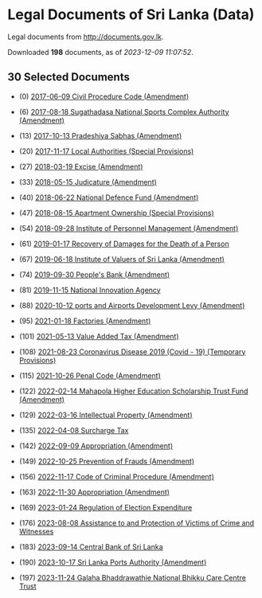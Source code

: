 # Legal Documents of Sri Lanka (Data)

Legal documents from http://documents.gov.lk.

Downloaded **198** documents, as of *2023-12-09 11:07:52*.

## 30 Selected Documents

* (0) [2017-06-09 Civil Procedure Code (Amendment)](data\doc\2017-06-09-civil-procedure-code-amendment\doc.pdf)
* (6) [2017-08-18 Sugathadasa National Sports Complex Authority  (Amendment)](data\doc\2017-08-18-sugathadasa-national-sports-complex-authority--amendment\doc.pdf)
* (13) [2017-10-13 Pradeshiya Sabhas (Amendment)](data\doc\2017-10-13-pradeshiya-sabhas-amendment\doc.pdf)
* (20) [2017-11-17 Local Authorities (Special Provisions)](data\doc\2017-11-17-local-authorities-special-provisions\doc.pdf)
* (27) [2018-03-19 Excise (Amendment)](data\doc\2018-03-19-excise-amendment\doc.pdf)

* (33) [2018-05-15 Judicature (Amendment)](data\doc\2018-05-15-judicature-amendment\doc.pdf)
* (40) [2018-06-22 National Defence Fund (Amendment)](data\doc\2018-06-22-national-defence-fund-amendment\doc.pdf)
* (47) [2018-08-15 Apartment Ownership (Special Provisions) ](data\doc\2018-08-15-apartment-ownership-special-provisions\doc.pdf)
* (54) [2018-09-28 Institute of Personnel Management (Amendment)](data\doc\2018-09-28-institute-of-personnel-management-amendment\doc.pdf)
* (61) [2019-01-17 Recovery of Damages for the Death of a Person](data\doc\2019-01-17-recovery-of-damages-for-the-death-of-a-person\doc.pdf)

* (67) [2019-06-18 Institute of Valuers of Sri Lanka (Amendment)](data\doc\2019-06-18-institute-of-valuers-of-sri-lanka-amendment\doc.pdf)
* (74) [2019-09-30 People's Bank (Amendment)](data\doc\2019-09-30-peoples-bank-amendment\doc.pdf)
* (81) [2019-11-15 National Innovation Agency](data\doc\2019-11-15-national-innovation-agency\doc.pdf)
* (88) [2020-10-12 ports and Airports Development Levy (Amendment)](data\doc\2020-10-12-ports-and-airports-development-levy-amendment\doc.pdf)
* (95) [2021-01-18 Factories (Amendment)](data\doc\2021-01-18-factories-amendment\doc.pdf)

* (101) [2021-05-13 Value Added Tax (Amendment)](data\doc\2021-05-13-value-added-tax-amendment\doc.pdf)
* (108) [2021-08-23 Coronavirus Disease 2019 (Covid - 19) (Temporary Provisions)](data\doc\2021-08-23-coronavirus-disease-2019-covid---19-temporary-provisions\doc.pdf)
* (115) [2021-10-26 Penal Code (Amendment)](data\doc\2021-10-26-penal-code-amendment\doc.pdf)
* (122) [2022-02-14 Mahapola Higher Education Scholarship Trust Fund (Amendment) ](data\doc\2022-02-14-mahapola-higher-education-scholarship-trust-fund-amendment\doc.pdf)
* (129) [2022-03-16 Intellectual Property (Amendment)](data\doc\2022-03-16-intellectual-property-amendment\doc.pdf)

* (135) [2022-04-08 Surcharge Tax](data\doc\2022-04-08-surcharge-tax\doc.pdf)
* (142) [2022-09-09 Appropriation (Amendment) ](data\doc\2022-09-09-appropriation-amendment\doc.pdf)
* (149) [2022-10-25 Prevention of Frauds (Amendment)](data\doc\2022-10-25-prevention-of-frauds-amendment\doc.pdf)
* (156) [2022-11-17 Code of Criminal Procedure (Amendment)](data\doc\2022-11-17-code-of-criminal-procedure-amendment\doc.pdf)
* (163) [2022-11-30 Appropriation (Amendment)](data\doc\2022-11-30-appropriation-amendment\doc.pdf)

* (169) [2023-01-24 Regulation of Election Expenditure](data\doc\2023-01-24-regulation-of-election-expenditure\doc.pdf)
* (176) [2023-08-08 Assistance to and Protection of Victims of Crime and Witnesses](data\doc\2023-08-08-assistance-to-and-protection-of-victims-of-crime-and-witnesses\doc.pdf)
* (183) [2023-09-14 Central Bank of Sri Lanka](data\doc\2023-09-14-central-bank-of-sri-lanka\doc.pdf)
* (190) [2023-10-17 Sri Lanka Ports Authority (Amendment)](data\doc\2023-10-17-sri-lanka-ports-authority-amendment\doc.pdf)
* (197) [2023-11-24 Galaha Bhaddrawathie National Bhikku Care Centre Trust ](data\doc\2023-11-24-galaha-bhaddrawathie-national-bhikku-care-centre-trust\doc.pdf)

